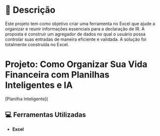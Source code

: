 # 📒 Descrição
Este projeto tem como objetivo criar uma ferramenta no Excel que ajude a organizar e reunir informações essenciais para a declaração de IR. 
A proposta é construir um agregador de dados no qual o usuário possa controlar suas entradas de maneira eficiente e validada. 
A solução foi totalmente construída no Excel.
# Projeto: Como Organizar Sua Vida Financeira com Planilhas Inteligentes e IA  

[Planilha Inteligente](  

## 💻 Ferramentas Utilizadas  
- **Excel**
